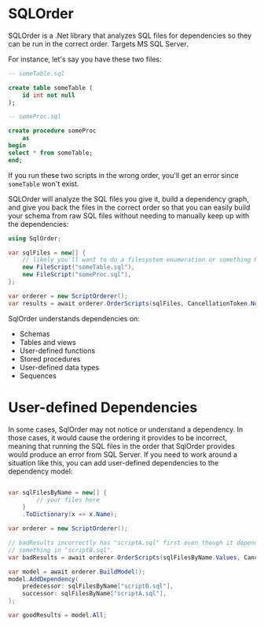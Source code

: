 # SQLOrder
SQLOrder is a .Net library that analyzes SQL files for dependencies so they can
be run in the correct order. Targets MS SQL Server. 

For instance, let's say you have these two files:

```sql
-- someTable.sql

create table someTable (
    id int not null
);
```
```sql
-- someProc.sql

create procedure someProc
    as
begin
select * from someTable;
end;
```
If you run these two scripts in the wrong order, you'll get an error since `someTable`
won't exist.

SQLOrder will analyze the SQL files you give it, build a dependency graph, and give you
back the files in the correct order so that you can easily build your schema from raw SQL files
without needing to manually keep up with the dependencies:

```csharp
using SqlOrder;

var sqlFiles = new[] {
    // likely you'll want to do a filesystem enumeration or something here
    new FileScript("someTable.sql"),
    new FileScript("someProc.sql"),
};

var orderer = new ScriptOrderer();
var results = await orderer.OrderScripts(sqlFiles, CancellationToken.None);
```

SqlOrder understands dependencies on:
* Schemas
* Tables and views
* User-defined functions
* Stored procedures
* User-defined data types
* Sequences

# User-defined Dependencies

In some cases, SqlOrder may not notice or understand a dependency. In those cases,
it would cause the ordering it provides to be incorrect, meaning that running the SQL
files in the order that SqlOrder provides would produce an error from SQL Server.
If you need to work around a situation like this, you can add user-defined dependencies
to the dependency model:

```csharp

var sqlFilesByName = new[] {
        // your files here
    }
    .ToDictionary(x => x.Name);

var orderer = new ScriptOrderer();

// badResults incorrectly has "scriptA.sql" first even though it depends on
// something in "scriptB.sql".
var badResults = await orderer.OrderScripts(sqlFilesByName.Values, CancellationToken.None);

var model = await orderer.BuildModel();
model.AddDependency(
    predecessor: sqlFilesByName["scriptB.sql"],
    successor: sqlFilesByName["scriptA.sql"],
);

var goodResults = model.All;
```
